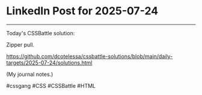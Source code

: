 # LinkedIn Post for 2025-07-24

---

Today's CSSBattle solution:

Zipper pull.

https://github.com/dcotelessa/cssbattle-solutions/blob/main/daily-targets/2025-07-24/solutions.html

(My journal notes.)

#cssgang #CSS #CSSBattle #HTML
